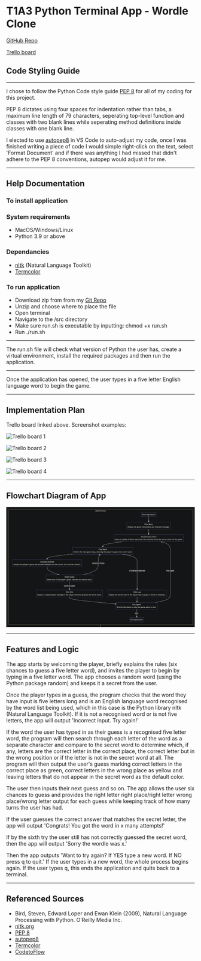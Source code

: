 # T1A3 Python Terminal App - Wordle Clone

[GitHub Repo](https://github.com/bronny86/BronnyHamilton_T1A3)

[Trello board](https://trello.com/b/NHBzKddx/ATTIc94410449bdd3d338583ae5848b0021393D415EF/t1a3-python-terminal-wordle-app)

## Code Styling Guide

***

I chose to follow the Python Code style guide [PEP 8](https://peps.python.org/pep-0008/) for all of my coding for this project.

PEP 8 dictates using four spaces for indentation rather than tabs, a maximum line length of 79 characters, seperating top-level function and classes with two blank lines while seperating method definitions inside classes with one blank line.

I elected to use [autopep8](https://pypi.org/project/autopep8/) in VS Code to auto-adjust my code, once I was finished writing a piece of code I would simple right-click on the text, select 'Format Document' and if there was anything I had missed that didn't adhere to the PEP 8 conventions, autopep would adjust it for me.

***

## Help Documentation

### To install application

### System requirements

- MacOS/Windows/Linux
- Python 3.9 or above

### Dependancies

- [nltk](https://pypi.org/project/nltk/) (Natural Language Toolkit)
- [Termcolor](https://pypi.org/project/termcolor/)

### To run application

- Download zip from from my [Git Repo](https://github.com/bronny86/BronnyHamilton_T1A3)
- Unzip and choose where to place the file
- Open terminal
- Navigate to the /src directory
- Make sure run.sh is executable by inputting: chmod +x run.sh
- Run ./run.sh

***
The run.sh file will check what version of Python the user has, create a virtual environment, install the required packages and then run the application.

***

Once the application has opened, the user types in a five letter English language word to begin the game.

***

## Implementation Plan

Trello board linked above. Screenshot examples:

![Trello board 1](/docs/screenshots/Screenshot%202024-05-05%20at%2010.01.13 PM.png)

![Trello board 2](/docs/screenshots/Screenshot%202024-05-05%20at%2010.01.37 PM.png)

![Trello board 3](/docs/screenshots/Screenshot%202024-05-05%20at%2010.01.59 PM.png)

![Trello board 4](/docs/screenshots/Screenshot%202024-05-05%20at%209.59.41 PM.png)

***

## Flowchart Diagram of App

![Flowchart](/docs/screenshots/flowchart.png)

***

## Features and Logic

The app starts by welcoming the player, briefly explains the rules (six chances to guess a five letter word), and invites the player to begin by typing in a five letter word. The app chooses a random word (using the Python package random) and keeps it a secret from the user.

Once the player types in a guess, the program checks that the word they have input is five letters long and is an English language word recognised by the word list being used, which in this case is the Python library nltk (Natural Language Toolkit). If it is not a recognised word or is not five letters, the app will output 'Incorrect input. Try again!'

If the word the user has typed in as their guess is a recognised five letter word, the program will then search through each letter of the word as a separate character and compare to the secret word to determine which, if any, letters are the correct letter in the correct place, the correct letter but in the wrong position or if the letter is not in the secret word at all. The program will then output the user's guess marking correct letters in the correct place as green, correct letters in the wrong place as yellow and leaving letters that do not appear in the secret word as the default color.

The user then inputs their next guess and so on. The app allows the user six chances to guess and provides the right letter right place/right letter wrong place/wrong letter output for each guess while keeping track of how many turns the user has had.

If the user guesses the correct answer that matches the secret letter, the app will output 'Congrats! You got the word in x many attempts!'

If by the sixth try the user still has not correctly guessed the secret word, then the app will output 'Sorry the wordle was x.'

Then the app outputs 'Want to try again? If YES type a new word. If NO press q to quit.' If the user types in a new word, the whole process begins again. If the user types q, this ends the application and quits back to a terminal.

***

## Referenced Sources

- Bird, Steven, Edward Loper and Ewan Klein (2009), Natural Language Processing with Python. O’Reilly Media Inc.
- [nltk.org](https://www.nltk.org/)
- [PEP 8](https://peps.python.org/pep-0008/)
- [autopep8](https://pypi.org/project/autopep8/)
- [Termcolor](https://pypi.org/project/termcolor/)
- [CodetoFlow](https://codetoflow.com/)
